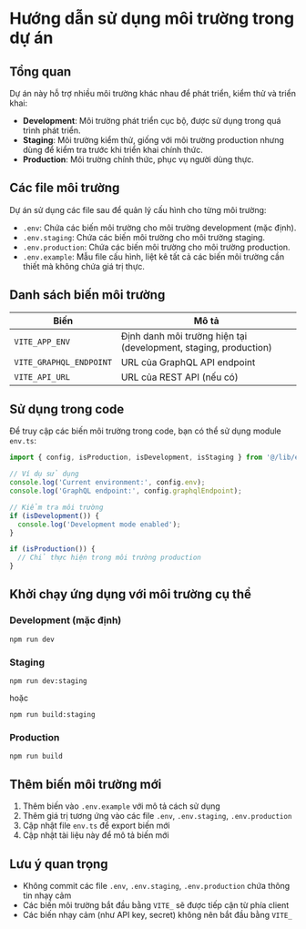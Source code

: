 # Hướng dẫn sử dụng môi trường trong dự án

## Tổng quan

Dự án này hỗ trợ nhiều môi trường khác nhau để phát triển, kiểm thử và triển khai:

- **Development**: Môi trường phát triển cục bộ, được sử dụng trong quá trình phát triển.
- **Staging**: Môi trường kiểm thử, giống với môi trường production nhưng dùng để kiểm tra trước khi triển khai chính thức.
- **Production**: Môi trường chính thức, phục vụ người dùng thực.

## Các file môi trường

Dự án sử dụng các file sau để quản lý cấu hình cho từng môi trường:

- `.env`: Chứa các biến môi trường cho môi trường development (mặc định).
- `.env.staging`: Chứa các biến môi trường cho môi trường staging.
- `.env.production`: Chứa các biến môi trường cho môi trường production.
- `.env.example`: Mẫu file cấu hình, liệt kê tất cả các biến môi trường cần thiết mà không chứa giá trị thực.

## Danh sách biến môi trường

| Biến | Mô tả |
|------|-------|
| `VITE_APP_ENV` | Định danh môi trường hiện tại (development, staging, production) |
| `VITE_GRAPHQL_ENDPOINT` | URL của GraphQL API endpoint |
| `VITE_API_URL` | URL của REST API (nếu có) |

## Sử dụng trong code

Để truy cập các biến môi trường trong code, bạn có thể sử dụng module `env.ts`:

```typescript
import { config, isProduction, isDevelopment, isStaging } from '@/lib/env';

// Ví dụ sử dụng
console.log('Current environment:', config.env);
console.log('GraphQL endpoint:', config.graphqlEndpoint);

// Kiểm tra môi trường
if (isDevelopment()) {
  console.log('Development mode enabled');
}

if (isProduction()) {
  // Chỉ thực hiện trong môi trường production
}
```

## Khởi chạy ứng dụng với môi trường cụ thể

### Development (mặc định)

```
npm run dev
```

### Staging

```
npm run dev:staging
```
hoặc
```
npm run build:staging
```

### Production

```
npm run build
```

## Thêm biến môi trường mới

1. Thêm biến vào `.env.example` với mô tả cách sử dụng
2. Thêm giá trị tương ứng vào các file `.env`, `.env.staging`, `.env.production`
3. Cập nhật file `env.ts` để export biến mới
4. Cập nhật tài liệu này để mô tả biến mới

## Lưu ý quan trọng

- Không commit các file `.env`, `.env.staging`, `.env.production` chứa thông tin nhạy cảm
- Các biến môi trường bắt đầu bằng `VITE_` sẽ được tiếp cận từ phía client
- Các biến nhạy cảm (như API key, secret) không nên bắt đầu bằng `VITE_`